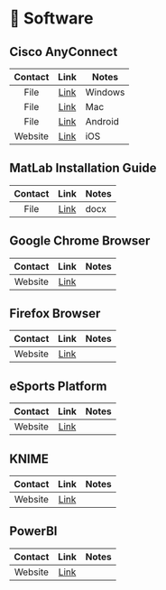 # 📱 Software

## Cisco AnyConnect
| Contact | Link | Notes |
| :---: | :---: | --- |
| File | [Link](https://cdn.jsdelivr.net/gh/PhoenixTechProject/BNBUHandbook/docs/assets/software/acWin.exe) | Windows |
| File | [Link](https://cdn.jsdelivr.net/gh/PhoenixTechProject/BNBUHandbook/docs/assets/software/acMac.pkg) | Mac |
| File | [Link](https://cdn.jsdelivr.net/gh/PhoenixTechProject/BNBUHandbook/docs/assets/software/acAndroid.apk) | Android |
| Website | [Link](https://apps.apple.com/cn/app/cisco-secure-client/id1135064690) | iOS |

## MatLab Installation Guide
| Contact | Link | Notes |
| :---: | :---: | --- |
| File | [Link](https://github.com/PhoenixTechProject/BNBUHandbook/raw/refs/heads/main/docs/assets/file/matlabintro.docx) | docx |

## Google Chrome Browser
| Contact | Link | Notes |
| :---: | :---: | --- |
| Website | [Link](https://www.google.cn/chrome/) |  |

## Firefox Browser
| Contact | Link | Notes |
| :---: | :---: | --- |
| Website | [Link](https://www.firefox.com/en-US/?redirect_source=mozilla-org&utm_campaign=SET_DEFAULT_BROWSER) |  |

## eSports Platform
| Contact | Link | Notes |
| :---: | :---: | --- |
| Website | [Link](https://store.steampowered.com/about/) |  |

## KNIME
| Contact | Link | Notes |
| :---: | :---: | --- |
| Website | [Link](https://www.knime.com/downloads) |  |

## PowerBI
| Contact | Link | Notes |
| :---: | :---: | --- |
| Website | [Link](https://www.microsoft.com/zh-tw/power-platform/products/power-bi/) |  |
